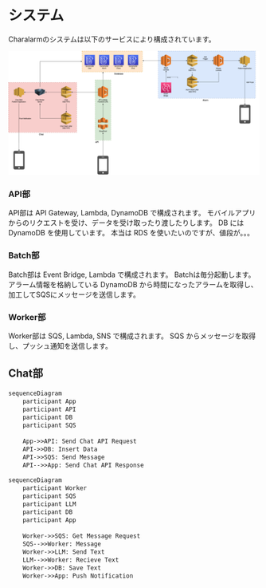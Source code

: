 # システム

Charalarmのシステムは以下のサービスにより構成されています。

![Architecture](infra-architecture.png)


### API部

API部は API Gateway, Lambda, DynamoDB で構成されます。
モバイルアプリからのリクエストを受け、データを受け取ったり渡したりします。
DB には DynamoDB を使用しています。
本当は RDS を使いたいのですが、値段が。。。


### Batch部

Batch部は Event Bridge, Lambda で構成されます。
Batchは毎分起動します。
アラーム情報を格納している DynamoDB から時間になったアラームを取得し、加工してSQSにメッセージを送信します。


### Worker部

Worker部は SQS, Lambda, SNS で構成されます。
SQS からメッセージを取得し、プッシュ通知を送信します。



## Chat部


```mermaid
sequenceDiagram
    participant App
    participant API
    participant DB
    participant SQS

    App->>API: Send Chat API Request
    API->>DB: Insert Data
    API->>SQS: Send Message
    API-->>App: Send Chat API Response
```



```mermaid
sequenceDiagram
    participant Worker
    participant SQS
    participant LLM
    participant DB
    participant App

    Worker->>SQS: Get Message Request
    SQS-->>Worker: Message
    Worker->>LLM: Send Text
    LLM-->>Worker: Recieve Text
    Worker->>DB: Save Text
    Worker->>App: Push Notification
```
